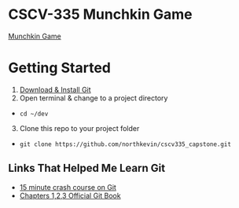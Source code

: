 # CSCV-335 Munchkin Game

[Munchkin Game](https://i.imgur.com/0UR3CHW.png)


# Getting Started
1. [Download & Install Git](https://git-scm.com/downloads)
2. Open terminal & change to a project directory
  * `cd ~/dev`
3. Clone this repo to your project folder
  * `git clone https://github.com/northkevin/cscv335_capstone.git`


## Links That Helped Me Learn Git
* [15 minute crash course on Git](https://try.github.io/levels/1/challenges/1)
* [Chapters 1,2,3 Official Git Book](https://git-scm.com/book/en/v2)
